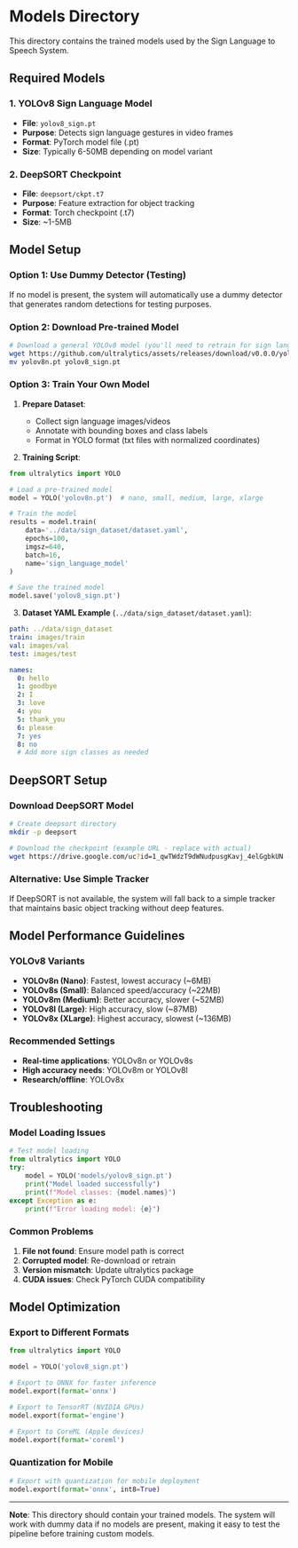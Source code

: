 # Models Directory

This directory contains the trained models used by the Sign Language to Speech System.

## Required Models

### 1. YOLOv8 Sign Language Model
- **File**: `yolov8_sign.pt`
- **Purpose**: Detects sign language gestures in video frames
- **Format**: PyTorch model file (.pt)
- **Size**: Typically 6-50MB depending on model variant

### 2. DeepSORT Checkpoint
- **File**: `deepsort/ckpt.t7`
- **Purpose**: Feature extraction for object tracking
- **Format**: Torch checkpoint (.t7)
- **Size**: ~1-5MB

## Model Setup

### Option 1: Use Dummy Detector (Testing)
If no model is present, the system will automatically use a dummy detector that generates random detections for testing purposes.

### Option 2: Download Pre-trained Model
```bash
# Download a general YOLOv8 model (you'll need to retrain for sign language)
wget https://github.com/ultralytics/assets/releases/download/v0.0.0/yolov8n.pt
mv yolov8n.pt yolov8_sign.pt
```

### Option 3: Train Your Own Model

1. **Prepare Dataset**:
   - Collect sign language images/videos
   - Annotate with bounding boxes and class labels
   - Format in YOLO format (txt files with normalized coordinates)

2. **Training Script**:
```python
from ultralytics import YOLO

# Load a pre-trained model
model = YOLO('yolov8n.pt')  # nano, small, medium, large, xlarge

# Train the model
results = model.train(
    data='../data/sign_dataset/dataset.yaml',
    epochs=100,
    imgsz=640,
    batch=16,
    name='sign_language_model'
)

# Save the trained model
model.save('yolov8_sign.pt')
```

3. **Dataset YAML Example** (`../data/sign_dataset/dataset.yaml`):
```yaml
path: ../data/sign_dataset
train: images/train
val: images/val
test: images/test

names:
  0: hello
  1: goodbye
  2: I
  3: love
  4: you
  5: thank_you
  6: please
  7: yes
  8: no
  # Add more sign classes as needed
```

## DeepSORT Setup

### Download DeepSORT Model
```bash
# Create deepsort directory
mkdir -p deepsort

# Download the checkpoint (example URL - replace with actual)
wget https://drive.google.com/uc?id=1_qwTWdzT9dWNudpusgKavj_4elGgbkUN -O deepsort/ckpt.t7
```

### Alternative: Use Simple Tracker
If DeepSORT is not available, the system will fall back to a simple tracker that maintains basic object tracking without deep features.

## Model Performance Guidelines

### YOLOv8 Variants
- **YOLOv8n (Nano)**: Fastest, lowest accuracy (~6MB)
- **YOLOv8s (Small)**: Balanced speed/accuracy (~22MB)
- **YOLOv8m (Medium)**: Better accuracy, slower (~52MB)
- **YOLOv8l (Large)**: High accuracy, slow (~87MB)
- **YOLOv8x (XLarge)**: Highest accuracy, slowest (~136MB)

### Recommended Settings
- **Real-time applications**: YOLOv8n or YOLOv8s
- **High accuracy needs**: YOLOv8m or YOLOv8l
- **Research/offline**: YOLOv8x

## Troubleshooting

### Model Loading Issues
```python
# Test model loading
from ultralytics import YOLO
try:
    model = YOLO('models/yolov8_sign.pt')
    print("Model loaded successfully")
    print(f"Model classes: {model.names}")
except Exception as e:
    print(f"Error loading model: {e}")
```

### Common Problems
1. **File not found**: Ensure model path is correct
2. **Corrupted model**: Re-download or retrain
3. **Version mismatch**: Update ultralytics package
4. **CUDA issues**: Check PyTorch CUDA compatibility

## Model Optimization

### Export to Different Formats
```python
from ultralytics import YOLO

model = YOLO('yolov8_sign.pt')

# Export to ONNX for faster inference
model.export(format='onnx')

# Export to TensorRT (NVIDIA GPUs)
model.export(format='engine')

# Export to CoreML (Apple devices)
model.export(format='coreml')
```

### Quantization for Mobile
```python
# Export with quantization for mobile deployment
model.export(format='onnx', int8=True)
```

---

**Note**: This directory should contain your trained models. The system will work with dummy data if no models are present, making it easy to test the pipeline before training custom models.